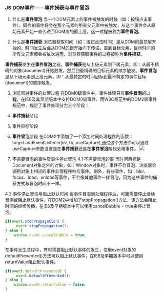 ### JS DOM事件——事件捕获与事件冒泡

1. 什么是**事件冒泡**
当一个DOM元素上的事件被触发的时候（如：按钮点击事件），同样的事件将会在那个元素的所有父元素中被触发，从这个事件会从原始元素开始一直传递至DOM树的最上层，这一过程被称为**事件冒泡**。

2. 什么是**事件捕获**
浏览器获取时间（如：按钮点击时间）是从DOM的最顶层开始的，时间发生后会从DOM的根开始向下传递，直到目标元素，目标时间的所有父元素都会被依次遍历，浏览器获取事件的过程被称为**事件捕获**。

**事件捕获**发生在**事件冒泡**之前。**事件捕获**是从上级元素到下级元素，即：从最不精确的对象(document)开始触发，然后到最精确的目标元素的顺序触发。**事件冒泡**是从下级元素到上级元素，即：从最特定的时间目标到最不特定的事件目标(document)的顺序触发。

3. 浏览器对事件的处理过程
在DOM0级事件中，事件处理只有**事件冒泡**的过程，在IE8及其早期版本中支持DOM0级事件。而W3C规范中的DOM2级事件规范中，规定了事件处理分为三个阶段：
  1. **事件捕获**阶段
  2. 事件目标阶段
  3. **事件冒泡**阶段
在DOM2中添加了一个添加时间处理程序的函数：target.addEventListener(ev, fn, useCapture),通过这个方法你可以通过useCapture参数设置是在**事件捕获**还是在**事件冒泡**阶段处理事件。
![](http://ww4.sinaimg.cn/large/bd3d5249jw1f3uwsx2svdj20f00diwff.jpg)

4. 不需要冒泡的事件及事件停止冒泡
4.1 不需要冒泡的事
当时间目标是Document对象之外的对象，如：Window对象时，事件不会冒泡，浏览器会调用对象上相应的事件处理程序响应事件。别外，有些事件，如：blur、focus、load、unload等事件，不会像其他事件一样冒泡，因为这些事件的捕获方式与冒泡时间不一样。

4.2 事件停止冒泡与阻止默认时间
当事件冒泡到处理程序后，可能需要停止继续冒泡或阻止默认事件。在DOM2中增加了stopPropagation()方法，该方法会阻止时间的继续传播，在IE8及早期版本中可以使用cancelBubble = true来停止冒泡。
```javascript
if(event.stopPropagation) {
     event.stopPropagation();
} else {
    window.event.cancelBubble = true;
}
```
在事件发生过程中，有时需要阻止默认事件的发生，使用event对象的defaultPrevented()方法可以阻止默认事件，在IE8及早期版本中可以使用returnValue阻止默认事件。
```javascript
if(event.defaultPrevented) {
     event.defaultPrevented();
} else {
    window.event.returnValue = false;
}
```